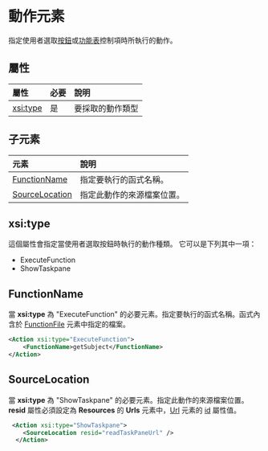﻿# 動作元素
 指定使用者選取[按鈕](./button-control.md)或[功能表](./menu-control.md)控制項時所執行的動作。
 
## 屬性

|  屬性  |  必要  |  說明  |
|:-----|:-----|:-----|
|  [xsi:type](#xsitype)  |  是  | 要採取的動作類型|


## 子元素

|  元素 |  說明  |
|:-----|:-----|
|  [FunctionName](#functionname) |    指定要執行的函式名稱。 |
|  [SourceLocation](#sourcelocation) |    指定此動作的來源檔案位置。 |
  

## xsi:type
這個屬性會指定當使用者選取按鈕時執行的動作種類。 它可以是下列其中一項：
- ExecuteFunction
- ShowTaskpane

## FunctionName
當 **xsi:type** 為 "ExecuteFunction" 的必要元素。指定要執行的函式名稱。函式內含於 [FunctionFile](./functionfile.md) 元素中指定的檔案。

```xml
<Action xsi:type="ExecuteFunction">
    <FunctionName>getSubject</FunctionName>
</Action>
```

## SourceLocation
當 **xsi:type** 為 "ShowTaskpane" 的必要元素。指定此動作的來源檔案位置。**resid** 屬性必須設定為 **Resources** 的 **Urls** 元素中，[Url](./resources.md#urls) 元素的 [id](./resources.md) 屬性值。

```xml
 <Action xsi:type="ShowTaskpane">
    <SourceLocation resid="readTaskPaneUrl" />
  </Action>
```  
